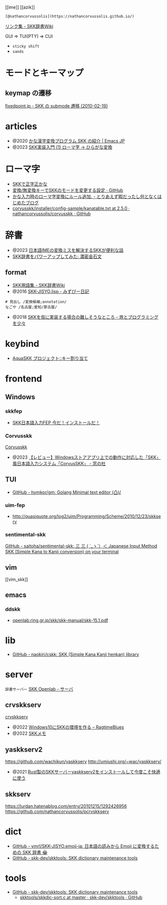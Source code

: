 [[ime]] [[azik]]

    [@nathancorvussolis](https://nathancorvussolis.github.io/)

[リンク集 - SKK辞書Wiki](http://openlab.ring.gr.jp/skk/wiki/wiki.cgi?page=%A5%EA%A5%F3%A5%AF%BD%B8)

GUI => TUI(PTY) => CUI

- `sticky shift`
- `sands`

# モードとキーマップ

## keymap の遷移

[fixedpoint.jp - SKK の submode 遷移 (2010-02-19)](https://fixedpoint.jp/2010/02/19/skk-graph.html)

# articles

- @2020 [かな漢字変換プログラム SKK の紹介 | Emacs JP](https://emacs-jp.github.io/tips/skk-intro)
- @2023 [SKK実装入門 (1) ローマ字 -> ひらがな変換](https://zenn.dev/uga_rosa/articles/ec5281d5a95a57)

# ローマ字

- [SKKで正字正かな](http://kstn.fc2web.com/skk_seikana.html)
- [変換/無変換キーでSKKのモードを変更する設定 · GitHub](https://gist.github.com/zonkyy/6404756)
- [かな入力時のローマ字変換にルール追加. - とりあえず暇だったし何となくはじめたブログ](https://khiker.hatenablog.jp/entry/20070120/emacs_skk)
- [corvusskk/installer/config-sample/kanatable.txt at 2.5.0 · nathancorvussolis/corvusskk · GitHub](https://github.com/nathancorvussolis/corvusskk/blob/2.5.0/installer/config-sample/kanatable.txt)

# 辞書

- @2023 [日本語IMEの変換ミスを解決するSKKが便利な話](https://zenn.dev/toriwasa/articles/946af5939093dc)
- [SKK辞書をパワーアップしてみた: 濃密金石文](http://nmksb.seesaa.net/article/476827902.html)

## format

- [SKK用語集 - SKK辞書Wiki](http://openlab.ring.gr.jp/skk/wiki/wiki.cgi?page=SKK%CD%D1%B8%EC%BD%B8)
- @2016 [SKK-JISYO.lisp - みずぴー日記](https://mzp.hatenablog.com/entry/2016/04/19/214222)

```
# 見出し /変換候補;annotation/
なごや /名古屋;愛知/那古屋/
```

- @2018 [SKKを仮に実装する場合の難しそうなところ - 旅とプログラミングを少々](https://naokiri.hatenablog.com/entry/2018/05/04/102105)

# keybind

- [AquaSKK プロジェクト::キー割り当て](https://aquaskk.osdn.jp/keymap.html)

# frontend

## Windows

### skkfep

- [SKK日本語入力FEP 今だ！インストールだ！](http://coexe.web.fc2.com/skkinstall.html)

### Corvusskk

[Corvusskk](https://github.com/nathancorvussolis/corvusskk)

- @2023 [【レビュー】Windowsストアアプリ上での動作に対応した「SKK」風日本語入力システム「CorvusSKK」 - 窓の杜](https://forest.watch.impress.co.jp/docs/review/567771.html)

## TUI

- [GitHub - hymkor/gm: Golang Minimal text editor (凸)/](https://github.com/hymkor/gm)

### uim-fep

- http://quasiquote.org/log2/uim/Programming/Scheme/2010/12/23/skkserv

### sentimental-skk

[GitHub - saitoha/sentimental-skk: 三 三 ( ´\_ゝ`）＜ Japanese Input Method SKK (Simple Kana to Kanji conversion) on your terminal](https://github.com/saitoha/sentimental-skk)

## vim

[[vim_skk]]

## emacs

### ddskk

- [openlab.ring.gr.jp/skk/skk-manual/skk-15.1.pdf](http://openlab.ring.gr.jp/skk/skk-manual/skk-15.1.pdf)

# lib

- [GitHub - naokiri/cskk: SKK (Simple Kana Kanji henkan) library](https://github.com/naokiri/cskk)

# server

`辞書サーバー`
[SKK Openlab - サーバ](http://openlab.ring.gr.jp/skk/skkserv-ja.html)

## crvskkserv

[crvskkserv](https://github.com/nathancorvussolis/crvskkserv)

- @2022 [Windows10にSKKの環境を作る – RagtimeBlues](https://ragtimeblues.net/?p=226)
- @2022 [SKKメモ](https://zenn.dev/nazo6/scraps/40ac298709db14)

## yaskkserv2

https://github.com/wachikun/yaskkserv
http://umiushi.org/~wac/yaskkserv/

- @2021 [Rust製のSKKサーバーyaskkserv2をインストールして今度こそ快適に使う](https://arimasou16.com/blog/2021/05/02/00389/)

## skkserv

https://lurdan.hatenablog.com/entry/20101215/1292426956
https://github.com/nathancorvussolis/pcrvskkserv

# dict

- [GitHub - ymrl/SKK-JISYO.emoji-ja: 日本語の読みから Emoji に変換するための SKK 辞書 😂](https://github.com/ymrl/SKK-JISYO.emoji-ja)
- [GitHub - skk-dev/skktools: SKK dictionary maintenance tools](https://github.com/skk-dev/skktools)

# tools

- [GitHub - skk-dev/skktools: SKK dictionary maintenance tools](https://github.com/skk-dev/skktools)
  - [skktools/skkdic-sort.c at master · skk-dev/skktools · GitHub](https://github.com/skk-dev/skktools/blob/master/skkdic-sort.c)
